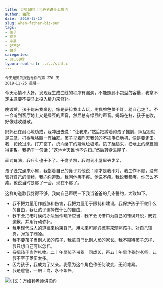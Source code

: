 ```yaml
---
title: 贝贝60秒：当爸爸讲什么誓约
author: 曲政
date: '2019-11-25'
slug: when-father-bit-sun
tags:
- 孩子
- 宣言
- 冲突
- 好不好
- 微信
categories:
- 贝贝60秒
typora-root-url: ../../static
---
```

```
今天是贝贝报告给你的第 270 天  
2019-11-25 星期一
```

今天心情不大好，发现我生成曲线的程序有漏洞，不能照顾小包型的容量，我拿不定主意要不要马上投入精力来修补。

晚饭后，孩子跑来我桌边，像是要拉我出去玩，见我脸色很不好，就自己走了。不一会听到客厅地上又是绿豆的声音，然后总有绿豆的声音。妈妈在扫，孩子在收，好像越收越散。

妈妈还在耐心地劝戒，我冲出去说：“让我来。”然后把蹲着的孩子推倒，照屁股就是三掌，打得我胳膊一阵抽筋。孩子举着昨天我领的不插电扫地机，像是要还击。我一把抢过来，打开窗子，扔向楼下的建筑垃圾场。孩子跳起来，把地上的绿豆踢得更散。我扔下一句话：“这地今天谁也不许扫。”然后转身进屋了。

面对电脑，我什么也干不了。干脆关机，我跑到小屋里去发呆。

孩子洗完澡来小屋，我指着自己的鼻子对他说：刚才是我不对，我工作不顺，没有管好自己的情绪，我向你道歉。我问他疼不疼。他说不疼。我说我都疼，你怎么不疼。他说当时是疼了一会，现在不疼了。

这样的道歉我觉得不够。我向自己声明一下我当爸爸的几条誓约，大致如下。

-   我不把力量用作威胁和伤害，我把力量用于限制和建设。我保护孩子不做什么的自由，我让孩子选择做什么的自由。
-   我不会把老时候的办法当作理所应当，我不会找借口为自己的错误开脱，我要道歉，并用行动弥补。
-   我用现代成人的道德来约束自己，用未来可能的概率来观照孩子。对自己较真，对孩子糊涂。
-   我不要孩子当别人家的孩子，我拿自己比别人家的家长。我不期待孩子怎样，我只想自己可以怎样。
-   我把孩子当作礼物。二十年里孩子带我一同成长，再五十年里作我的老师，让我不至于落伍太多。
-   因为孩子，我成为了父亲。我愿为这个角色作任何改变，无论难易。
-   我是爸爸，一朝上岗，永不卸任。

![引文：万维钢老师讲誓约](/images/2019-11-25-%E8%B4%9D%E8%B4%9D60%E7%A7%92%EF%BC%9A%E5%BD%93%E7%88%B8%E7%88%B8%E8%AE%B2%E4%BB%80%E4%B9%88%E8%AA%93%E7%BA%A6/006tNbRwly1g9qtt5h487j30go2ijqao.jpg)